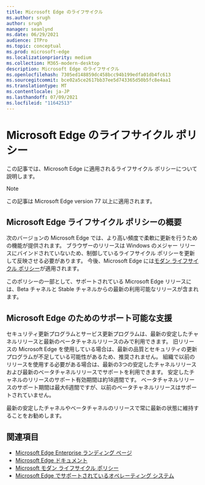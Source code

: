 ```yaml
---
title: Microsoft Edge のライフサイクル
ms.author: srugh
author: srugh
manager: seanlynd
ms.date: 06/29/2021
audience: ITPro
ms.topic: conceptual
ms.prod: microsoft-edge
ms.localizationpriority: medium
ms.collection: M365-modern-desktop
description: Microsoft Edge のライフサイクル
ms.openlocfilehash: 7305ed148859dc458bcc94b199edfa01db4fc613
ms.sourcegitcommit: bce02a5ce2617bb37ee5d743365d50b5fc8e4aa1
ms.translationtype: MT
ms.contentlocale: ja-JP
ms.lasthandoff: 07/09/2021
ms.locfileid: "11642513"
---
```

# <a name="microsoft-edge-lifecycle-policy"></a>Microsoft Edge のライフサイクル ポリシー

この記事では、Microsoft Edge に適用されるライフサイクル ポリシーについて説明します。

> [!NOTE]
> この記事は Microsoft Edge version 77 以上に適用されます。

## <a name="overview-of-the-lifecycle-policy-for-microsoft-edge"></a>Microsoft Edge ライフサイクル ポリシーの概要

次のバージョンの Microsoft Edge では、より高い頻度で柔軟に更新を行うための機能が提供されます。 ブラウザーのリリースは Windows のメジャー リリースにバインドされていないため、制御しているライフサイクル ポリシーを更新して反映させる必要があります。 今後、Microsoft Edge には[モダン ライフサイクル ポリシー](https://support.microsoft.com/help/30881/modern-lifecycle-policy)が適用されます。

このポリシーの一部として、サポートされている Microsoft Edge リリースには、Beta チャネルと Stable チャネルからの最新の利用可能なリリースが含まれます。

## <a name="assisted-support-availability-for-microsoft-edge"></a>Microsoft Edge のためのサポート可能な支援
セキュリティ更新プログラムとサービス更新プログラムは、最新の安定したチャネルリリースと最新のベータチャネルリリースのみで利用できます。 旧リリースの Microsoft Edge を使用している場合は、最新の品質とセキュリティの更新プログラムが不足している可能性があるため、推奨されません。 組織で以前のリリースを使用する必要がある場合は、最新の3つの安定したチャネルリリースおよび最新のベータチャネルリリースでサポートを利用できます。  安定したチャネルのリリースのサポート有効期間は約18週間です。 ベータチャネルリリースのサポート期間は最大6週間ですが、以前のベータチャネルリリースはサポートされていません。

最新の安定したチャネルやベータチャネルのリリースで常に最新の状態に維持することをお勧めします。



## <a name="see-also"></a>関連項目

- [Microsoft Edge Enterprise ランディング ページ](https://aka.ms/EdgeEnterprise)
- [Microsoft Edge ドキュメント](./index.yml)
- [Microsoft モダン ライフサイクル ポリシー](https://support.microsoft.com/help/30881/modern-lifecycle-policy)
- [Microsoft Edge でサポートされているオペレーティング システム](./microsoft-edge-supported-operating-systems.md)
